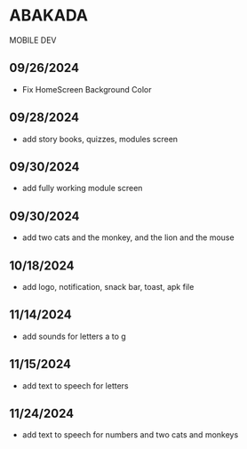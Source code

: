 # ABAKADA
MOBILE DEV


## 09/26/2024

 - Fix HomeScreen Background Color

## 09/28/2024

 - add story books, quizzes, modules screen

## 09/30/2024

 - add fully working module screen

## 09/30/2024

- add two cats and the monkey, and the lion and the mouse

## 10/18/2024

- add logo, notification, snack bar, toast, apk file

## 11/14/2024

- add sounds for letters a to g

## 11/15/2024

- add text to speech for letters

## 11/24/2024

- add text to speech for numbers and two cats and monkeys


